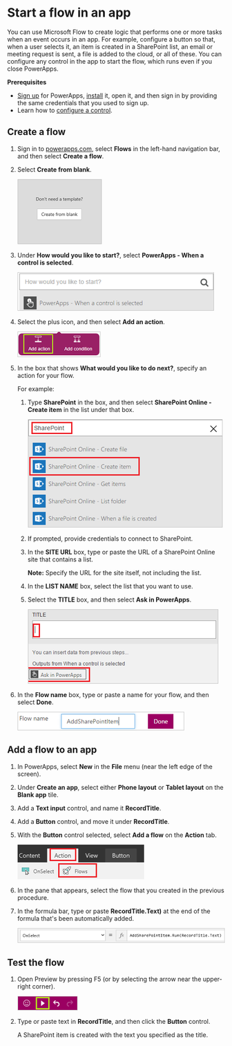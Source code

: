 <properties
	pageTitle="Start a flow in an app | Microsoft PowerApps"
	description="Create a flow that performs one or more tasks after an event, such as a user selecting a button, occurs in an app."
	services=""
	suite="powerapps"
	documentationCenter=""
	authors="aftowen"
	manager="erikre"
	editor=""/>

<tags
   ms.service="powerapps"
   ms.devlang="na"
   ms.topic="article"
   ms.tgt_pltfrm="na"
   ms.workload="na"
   ms.date="04/08/2016"
   ms.author="anneta"/>

# Start a flow in an app #

You can use Microsoft Flow to create logic that performs one or more tasks when an event occurs in an app. For example, configure a button so that, when a user selects it, an item is created in a SharePoint list, an email or meeting request is sent, a file is added to the cloud, or all of these. You can configure any control in the app to start the flow, which runs even if you close PowerApps.

**Prerequisites**

- [Sign up](signup-for-powerapps.md) for PowerApps, [install](http://aka.ms/powerappsinstall) it, open it, and then sign in by providing the same credentials that you used to sign up.
- Learn how to [configure a control](add-configure-controls.md).

## Create a flow ##
1. Sign in to [powerapps.com](http://web.powerapps.com), select **Flows** in the left-hand navigation bar, and then select **Create a flow**.

1. Select **Create from blank**.

	![Option to create a flow without using a template](./media/use-logic-flows/create-from-blank.png)

1. Under **How would you like to start?**, select **PowerApps - When a control is selected**.

	![Specify the trigger that initiates the flow](./media/use-logic-flows/set-trigger.png)

1. Select the plus icon, and then select **Add an action**.

	![Option to add an action](./media/use-logic-flows/add-action.png)

1. In the box that shows **What would you like to do next?**, specify an action for your flow.

	For example:
	1. Type **SharePoint** in the box, and then select **SharePoint Online - Create item** in the list under that box.

		![Option to create a SharePoint item](./media/use-logic-flows/create-sharepoint-item.png)

	1. If prompted, provide credentials to connect to SharePoint.

	1. In the **SITE URL** box, type or paste the URL of a SharePoint Online site that contains a list.

		**Note:** Specify the URL for the site itself, not including the list.

	1. In the **LIST NAME** box, select the list that you want to use.

	1. Select the **TITLE** box, and then select **Ask in PowerApps**.

		![Add Ask in PowerApps parameter to Title field](./media/use-logic-flows/ask-in-powerapps.png)

1. In the **Flow name** box, type or paste a name for your flow, and then select **Done**.

	![Name and save your flow](./media/use-logic-flows/name-flow.png)

## Add a flow to an app ##

1. In PowerApps, select **New** in the **File** menu (near the left edge of the screen).

1. Under **Create an app**, select either **Phone layout** or **Tablet layout** on the **Blank app** tile.

1. Add a **Text input** control, and name it **RecordTitle**.

1. Add a **Button** control, and move it under **RecordTitle**.

1. With the **Button** control selected, select **Add a flow** on the **Action** tab.

	![Flows option on the Action tab](./media/use-logic-flows/action-tab.png)

1. In the pane that appears, select the flow that you created in the previous procedure.

1. In the formula bar, type or paste **RecordTitle.Text)** at the end of the formula that's been automatically added.

	![OnSelect property that includes the flow](./media/use-logic-flows/onselect-with-flow.png)

## Test the flow ##
1. Open Preview by pressing F5 (or by selecting the arrow near the upper-right corner).

	![OnSelect property that includes the flow](./media/use-logic-flows/open-preview.png)

1. Type or paste text in **RecordTitle**, and then click the **Button** control.

	A SharePoint item is created with the text you specified as the title.

